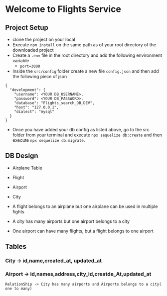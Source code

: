 # Welcome to Flights Service

## Project Setup
- clone the project on your local
- Execute `npm install` on the same path as of your root directory of the downloaded project
- Create a `.env` file in the root directory and add the following environment variable
    - `port=3000`
- Inside the `src/config` folder create a new file `config.json` and then add the following      piece of json

```
{
  "development": {
    "username": <YOUR DB_USERNAME>,
    "password": <YOUR DB_PASSWORD>,
    "database": "Flights_search_DB_DEV",
    "host": "127.0.0.1",
    "dialect": "mysql"
  }
}

```
- Once you have added your db config as listed above, go to the src folder from your terminal and execute `npx sequelize db:create` and then execute `npx sequelize db:migrate`.



## DB Design
- Airplane Table
- Flight
- Airport
- City

- A flight belongs to an airplane but one airplane can be used in multiple fights
- A city has many airports but one airport belongs to a city
- One airport can have many flights, but a flight belongs to one airport

## Tables
### City -> id,name,created_at, updated_at
### Airport -> id,names,address,city_id,creatde_At,updated_at
    RelationShip -> City has many airports and Airports belongs to a city( one to many)
